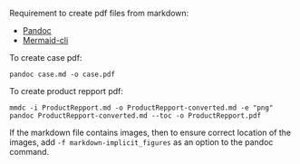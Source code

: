 Requirement to create pdf files from markdown:

- [Pandoc](https://pandoc.org/)
- [Mermaid-cli](https://github.com/mermaid-js/mermaid-cli)


To create case pdf: 
```shell
pandoc case.md -o case.pdf
```

To create product repport pdf: 
```shell
mmdc -i ProductRepport.md -o ProductRepport-converted.md -e "png"
pandoc ProductRepport-converted.md --toc -o ProductRepport.pdf
```

If the markdown file contains images, then to ensure correct location of the images, add `-f markdown-implicit_figures` as an option to the pandoc command.
